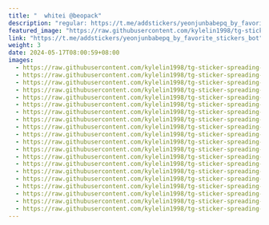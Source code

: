 ```yaml
---
title: "‌ ‌ whitei @beopack"
description: "regular: https://t.me/addstickers/yeonjunbabepq_by_favorite_stickers_bot"
featured_image: "https://raw.githubusercontent.com/kylelin1998/tg-sticker-spreading-worldwide-images/main/img/07f90a7c-cb37-47ad-a11f-2777a385fc27.jpg"
link: "https://t.me/addstickers/yeonjunbabepq_by_favorite_stickers_bot"
weight: 3
date: 2024-05-17T08:00:59+08:00
images:
  - https://raw.githubusercontent.com/kylelin1998/tg-sticker-spreading-worldwide-images/main/img/07f90a7c-cb37-47ad-a11f-2777a385fc27.jpg
  - https://raw.githubusercontent.com/kylelin1998/tg-sticker-spreading-worldwide-images/main/img/5f596597-50b8-4993-ae9c-bf85ea134fc2.jpg
  - https://raw.githubusercontent.com/kylelin1998/tg-sticker-spreading-worldwide-images/main/img/3a178982-7609-4e59-958d-90324a0895de.jpg
  - https://raw.githubusercontent.com/kylelin1998/tg-sticker-spreading-worldwide-images/main/img/e3e23093-7fd5-4469-b1f4-8d93f6b11c1f.jpg
  - https://raw.githubusercontent.com/kylelin1998/tg-sticker-spreading-worldwide-images/main/img/72503aae-fb95-4bf6-991d-1ecfb4289e4b.jpg
  - https://raw.githubusercontent.com/kylelin1998/tg-sticker-spreading-worldwide-images/main/img/da3f9474-a5c1-48ee-ad33-89237651f7ad.jpg
  - https://raw.githubusercontent.com/kylelin1998/tg-sticker-spreading-worldwide-images/main/img/17584319-6a8b-4b68-87f1-21af73d48c9b.jpg
  - https://raw.githubusercontent.com/kylelin1998/tg-sticker-spreading-worldwide-images/main/img/8b7d848a-73b4-43cb-b268-5c98b4d61bc2.jpg
  - https://raw.githubusercontent.com/kylelin1998/tg-sticker-spreading-worldwide-images/main/img/102cfddc-b383-4fa2-97e6-38af85560e99.jpg
  - https://raw.githubusercontent.com/kylelin1998/tg-sticker-spreading-worldwide-images/main/img/b3d12f4f-7e11-4f1c-90f1-efa7642ac1d0.jpg
  - https://raw.githubusercontent.com/kylelin1998/tg-sticker-spreading-worldwide-images/main/img/7fd747ed-d93c-443a-84f3-3b6a04a1be9c.jpg
  - https://raw.githubusercontent.com/kylelin1998/tg-sticker-spreading-worldwide-images/main/img/58bb739f-715c-481e-b36a-ada9586ea293.jpg
  - https://raw.githubusercontent.com/kylelin1998/tg-sticker-spreading-worldwide-images/main/img/329f79aa-ce43-4423-9fd4-5c477707316a.jpg
  - https://raw.githubusercontent.com/kylelin1998/tg-sticker-spreading-worldwide-images/main/img/25c43d6f-f82e-46db-95d7-9b4be883f88c.jpg
  - https://raw.githubusercontent.com/kylelin1998/tg-sticker-spreading-worldwide-images/main/img/6ee7b0fa-6eb3-487a-85c8-f98249af63b1.jpg
  - https://raw.githubusercontent.com/kylelin1998/tg-sticker-spreading-worldwide-images/main/img/ddfc2bce-be12-4e8f-ae88-22fca03ce251.jpg
  - https://raw.githubusercontent.com/kylelin1998/tg-sticker-spreading-worldwide-images/main/img/2a0b10ac-6714-447a-bed9-5b15c2f09da3.jpg
  - https://raw.githubusercontent.com/kylelin1998/tg-sticker-spreading-worldwide-images/main/img/95f038f5-d11a-4cce-a6a2-c6abf0c3f694.jpg
  - https://raw.githubusercontent.com/kylelin1998/tg-sticker-spreading-worldwide-images/main/img/c56e0ec9-56c8-4bd2-b1d9-364998c05cb3.jpg
  - https://raw.githubusercontent.com/kylelin1998/tg-sticker-spreading-worldwide-images/main/img/0a8ed376-6916-43ef-ad4a-542ab71314c8.jpg
---
```

